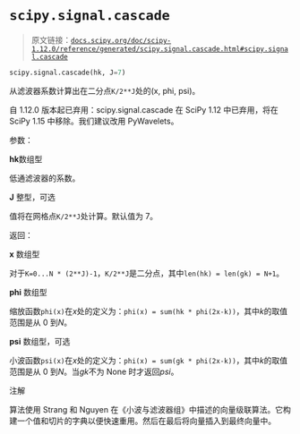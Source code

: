 # `scipy.signal.cascade`

> 原文链接：[`docs.scipy.org/doc/scipy-1.12.0/reference/generated/scipy.signal.cascade.html#scipy.signal.cascade`](https://docs.scipy.org/doc/scipy-1.12.0/reference/generated/scipy.signal.cascade.html#scipy.signal.cascade)

```py
scipy.signal.cascade(hk, J=7)
```

从滤波器系数计算出在二分点`K/2**J`处的(x, phi, psi)。

自 1.12.0 版本起已弃用：scipy.signal.cascade 在 SciPy 1.12 中已弃用，将在 SciPy 1.15 中移除。我们建议改用 PyWavelets。

参数：

**hk**数组型

低通滤波器的系数。

**J** 整型，可选

值将在网格点`K/2**J`处计算。默认值为 7。

返回：

**x** 数组型

对于`K=0...N * (2**J)-1`，`K/2**J`是二分点，其中`len(hk) = len(gk) = N+1`。

**phi** 数组型

缩放函数`phi(x)`在*x*处的定义为：`phi(x) = sum(hk * phi(2x-k))`，其中*k*的取值范围是从 0 到*N*。

**psi** 数组型，可选

小波函数`psi(x)`在*x*处的定义为：`phi(x) = sum(gk * phi(2x-k))`，其中*k*的取值范围是从 0 到*N*。当*gk*不为 None 时才返回*psi*。

注解

算法使用 Strang 和 Nguyen 在《小波与滤波器组》中描述的向量级联算法。它构建一个值和切片的字典以便快速重用。然后在最后将向量插入到最终向量中。

